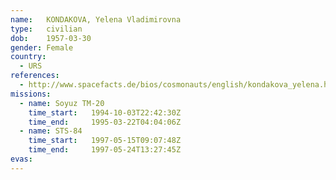 ```yaml
---
name:	KONDAKOVA, Yelena Vladimirovna 
type:	civilian
dob:	1957-03-30
gender:	Female
country:
  - URS
references:
  - http://www.spacefacts.de/bios/cosmonauts/english/kondakova_yelena.htm
missions:
  - name: Soyuz TM-20
    time_start:   1994-10-03T22:42:30Z
    time_end:     1995-03-22T04:04:06Z
  - name: STS-84
    time_start:   1997-05-15T09:07:48Z
    time_end:     1997-05-24T13:27:45Z
evas:
---
```

